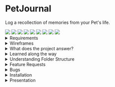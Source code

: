 # PetJournal
Log a recollection of memories from your Pet's life. 

<img src="https://img.shields.io/badge/JavaScript-323330?logo=javascript&logoColor=F7DF1E" />
<img src="https://img.shields.io/badge/MongoDB-4EA94B?logo=mongodb&logoColor=white" />
<img src="https://img.shields.io/badge/Express.js-000000?logo=express&logoColor=white" />
<img src="https://img.shields.io/badge/React-20232A?logo=react&logoColor=61DAFB" />
<img src="https://img.shields.io/badge/Node.js-43853D?logo=node.js&logoColor=white" />
<img src="https://img.shields.io/badge/Redux-593D88?logo=redux&logoColor=white" />
<img src="https://img.shields.io/badge/Material--UI-0081CB?logo=material-ui&logoColor=white" />
<img src="https://img.shields.io/badge/Heroku-430098?logo=heroku&logoColor=white" />
<img src="https://img.shields.io/badge/Netlify-00C7B7?logo=netlify&logoColor=white" />

<details><summary>Requirements</summary>

- [x] A Backend
- [x] A Frontend
- [x] CRUD
- [x] Authentication
- [x] Local Storage
- [x] Include Wireframes
- [x] Clean JSX (html)
- [x] Clean CSS (Material UI makeStyles)
- [x] Hosted Backend (Heroku)
- [ ] Hosted Frontend (Netlify)
- [x] Pushed to Github
- [x] Readme file 
</details>

<details><summary>Wireframes</summary>

![Landing Page](/assets/Landing%20Page.png)
![Login](/assets/Login.png)
</details>

<details><summary>What does the project answer?</summary>

* Folder structure - from many source codes I've seen before I see so many folders that I haven't seen in react. I wanted to expand where possible to understand large folder structures. 
* Redux - 1. New Job uses it. 2. State management as I struggled with understanding the hierarchy of react state and having just one global Redux Store simplifies it greatly. 
* Everyone loves pets.
</details>

<details><summary>Learned along the way</summary>

* dotenv files for secure credentials
* MondoDB Atlas and Compass are both the same for viewing db data. 
* router.get('/', (req,res)) vs router.route("/").get((req, res)
* You have to use CORS before you specify routes. 
* app.use("/") has to be last otherwise it'll be the default. Can't access "/memory"
* Todo tree from the marketplace
* The precision of capitalisation of db fields. Couple hours of frustration there.
* That I don't really care for Bootstrap / react-bootstrap's jsx implementation.
* JSX Fragments as a parent to use multiple .
* Redux is easier to understand and use with React Hooks now a thing. But that doesn't make it easy to understand. 
* Redux creates a lot more files and folders but that's a small price when trying to understand state. 
* A thunk is a function that wraps an expression to delay its evaluation. (allows async await)
* Redux Workflow: First we fill in the form, once filled in, we dispatch an action (signin) passing the formData and History, the action calls the post request api for some { data }, then dispatch an AUTH action.
* Action creators create objects → objects are dispatched to the store → the store invokes reducers → reducers generate new state → listeners are notified of state updates.
* Creating CONSTANTS for strings as strings don't trigger error logs. ie Actions and reducers.
* Dynamic Titles with ternary operators inside JSX: {currentId ? "Edit" : "Create"} a Memory
* Using ternary operators to create 2 components in 1 field. 
* Optional Chaining with ?. operator.
* Using the Chrome Application tab to monitor Local Storage Token
</details>

<details><summary>Understanding Folder Structure</summary>

* assets: for images etc
* components: for react components. 
* api: contains axios middleware. 
* actions: contain an action type and a payload(data from a function to be used to update state)
* reducers: implement the Action
* styles.js files: For MaterialUI's { makeStyles } theming. 
* constants - used to eliminate any "strings" being hardcoded. 
* Auth: contains everything for the authentication form
* Procfile: required for Heroku
</details>

<details><summary>Feature Requests</summary>

* Landing Page. 
* SweetAlerts2 (at first, and then custom)
* Google OAuth
* React Masonry CSS (for tumblr styled layout instead of grid)
* Filter: Show only user created memories. 
* Add a list of Pets per user. When creating a memory select Pet to add. 
* Filter: Show only created memories of Pet
* Each Pet added to memory has a Pet avatar with link to Pet bio. 
* Like functionality for memories. 
* Search
* Search on Pets
* Search on Tags
* Backend Testing. 
* Frontend Testing. 
* Custom upload image button. Add label for component rather than an input.
</details>

<details><summary>Bugs</summary>
Memory date stamp isn't consistent with date created. 
Password visibility is different between signin and signup. 
autofill active even though autoComplete="off"
When changing to sign in mode email isn't focused {!isSignup && autoFocus}. tried, failed. 
Tabbing through the signup form focuses on the visibility icon. 

</details>

<details><summary>Installation</summary>

## Server: 
Node:
npm install
npm start

## Client:
npm install 
npm audit fix --force
npm start

## Heroku: 
heroku logs --tail

</details>

<details><summary>Presentation</summary>

## What to show: 
### Landing page
 - just the posts, no interaction. 
### Sign In
- Sign Up action is displayed from JSX if logic. 
- Can't edit something that's not that users. 
### Create Memory
- create memory
- name is automatically populated
- tagging via mapping and splitting
- date format from 'date-fns' instead of momentJs. 
- Edit / delete . 
### Logout
- logout takes you back to signin. 
- paw takes you home.

## How long did this take? 
From VS Code Extension "Code Time"
### A Pet's Life: 
Code time : 22.2 hrs
Keystrokes : 17,212
### PetJournal (the original project name):
Code time : 9.6 hrs
Keystrokes : 9,454
### ClockInClockOut (the first project): 
Code time : 14.9 hrs
Keystrokes : 14,009

### End Result: 
46.7 Hours (A week of 9hour days) to make a project that would now only take about 3hours. 

### Am I proud of it? 
... not in it's current state. 
But I will be working on it to make it into something quite nice.  

## What next? 
### Start from scratch with:
- React Native
- Mobile First
- TDD
- React Context instead of Redux.

</details>